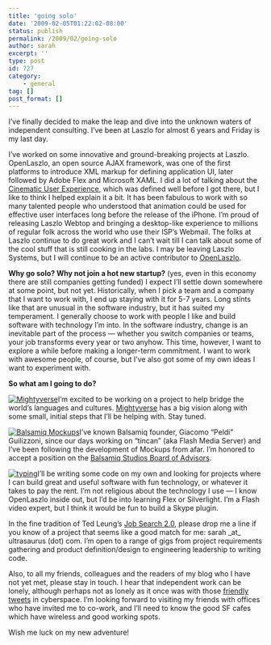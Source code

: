 ```yaml
---
title: 'going solo'
date: '2009-02-05T01:22:02-08:00'
status: publish
permalink: /2009/02/going-solo
author: sarah
excerpt: ''
type: post
id: 727
category:
    - general
tag: []
post_format: []
---
```

I’ve finally decided to make the leap and dive into the unknown waters of independent consulting. I’ve been at Laszlo for almost 6 years and Friday is my last day.

I’ve worked on some innovative and ground-breaking projects at Laszlo. OpenLaszlo, an open source AJAX framework, was one of the first platforms to introduce XML markup for defining application UI, later followed by Adobe Flex and Microsoft XAML. I did a lot of talking about the [Cinematic User Experience](http://www.slideshare.net/sarah.allen/cinematic-interaction-design), which was defined well before I got there, but I like to think I helped explain it a bit. It has been fabulous to work with so many talented people who understood that animation could be used for effective user interfaces long before the release of the iPhone. I’m proud of releasing Laszlo Webtop and bringing a desktop-like experience to millions of regular folk across the world who use their ISP’s Webmail. The folks at Laszlo continue to do great work and I can’t wait till I can talk about some of the cool stuff that is still cooking in the labs. I may be leaving Laszlo Systems, but I will continue to be an active contributor to [OpenLaszlo](http://www.openlaszlo.org).

**Why go solo? Why not join a hot new startup?** (yes, even in this economy there are still companies getting funded) I expect I’ll settle down somewhere at some point, but not yet. Historically, when I pick a team and a company that I want to work with, I end up staying with it for 5-7 years. Long stints like that are unusual in the software industry, but it has suited my temperament. I generally choose to work with people I like and build software with technology I’m into. In the software industry, change is an inevitable part of the process — whether you switch companies or teams, your job transforms every year or two anyhow. This time, however, I want to explore a while before making a longer-term commitment. I want to work with awesome people, of course, but I’ve also got some of my own ideas I want to experiment with.

**So what am I going to do?**

[![Mightyverse](http://img.skitch.com/20090205-nywxap6put7rywgdkyjaug8x93.jpg "Mightyverse")](https://www.mightyverse.com)I’m excited to be working on a project to help bridge the world’s languages and cultures. [Mightyverse](https://www.mightyverse.com) has a big vision along with some small, initial steps that I’ll be helping with. Stay tuned.  
  
[![Balsamiq Mockups](http://img.skitch.com/20090205-p8s8kygw1umkg2ndksche31dy8.jpg "Balsamiq Mockups")](http://www.balsamiq.com)I’ve known Balsamiq founder, Giacomo “Peldi” Guilizzoni, since our days working on “tincan” (aka Flash Media Server) and I’ve been following the development of Mockups from afar. I’m honored to accept a position on the [Balsamiq Studios Board of Advisors](http://www.balsamiq.com/company/advisers).

[![typing](http://farm4.static.flickr.com/3328/3210675097_e91cb70997_m.jpg)](http://www.flickr.com/photos/the8rgrl/3210675097/)I’ll be writing some code on my own and looking for projects where I can build great and useful software with fun technology, or whatever it takes to pay the rent. I’m not religious about the technology I use — I know OpenLaszlo inside out, but I’d be into learning Flex or Silverlight. I’m a Flash video expert, but I think it would be fun to build a Skype plugin.

In the fine tradition of Ted Leung’s [Job Search 2.0](http://www.sauria.com/blog/2008/03/02/job-search-20/), please drop me a line if you know of a project that seems like a good match for me: sarah \_at\_ ultrasaurus (dot) com. I’m open to a range of gigs from project requirements gathering and product definition/design to engineering leadership to writing code.

Also, to all my friends, colleagues and the readers of my blog who I have not yet met, please stay in touch. I hear that independent work can be lonely, although perhaps not as lonely as it once was with those [friendly tweets](http://twitter.com/ultrasaurus) in cyberspace. I’m looking forward to visiting my friends with offices who have invited me to co-work, and I’ll need to know the good SF cafes which have wireless and good working spots.

Wish me luck on my new adventure!